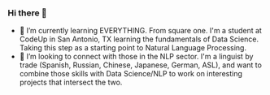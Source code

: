 ### Hi there 👋

<!--
**wilson-velasco/wilson-velasco** is a ✨ _special_ ✨ repository because its `README.md` (this file) appears on your GitHub profile.

Here are some ideas to get you started:

- 🔭 I’m currently working on ...
- 🌱 I’m currently learning ...
- 👯 I’m looking to collaborate on ...
- 🤔 I’m looking for help with ...
- 💬 Ask me about ...
- 📫 How to reach me: ...
- 😄 Pronouns: ...
- ⚡ Fun fact: ...
-->
- 🌱 I’m currently learning EVERYTHING. From square one. I'm a student at CodeUp in San Antonio, TX learning the fundamentals of Data Science. Taking this step as a starting point to Natural Language Processing.
- 👯 I’m looking to connect with those in the NLP sector. I'm a linguist by trade (Spanish, Russian, Chinese, Japanese, German, ASL), and want to combine those skills with Data Science/NLP to work on interesting projects that intersect the two.
